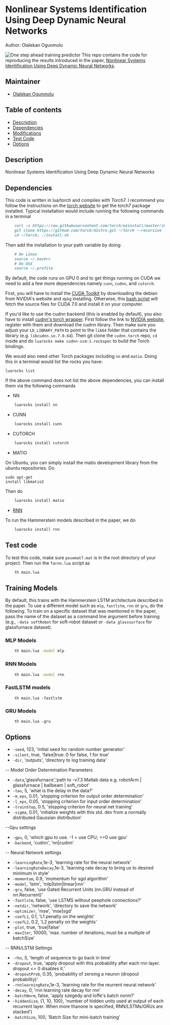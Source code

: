 # Nonlinear Systems Identification Using Deep Dynamic Neural Networks

Author: Olalekan Ogunmolu         

![One step ahead training predictor](src/figures/osa_lstm.gif)
This repo contains the code for reproducing the results introduced in the paper, [Nonlinear Systems Identification Using Deep Dynamic Neural Networks](http://ecs.utdallas.edu/~opo140030/vitae.html).

## Maintainer

- [Olalekan Ogunmolu](http://ecs.utdallas.edu/~olalekan.ogunmolu) 

## Table of contents
- [Description](#description)
- [Dependencies](#Dependencies)
- [Modifications](#modifications)
- [Test Code](#test-code)
- [Options](#options)


## Description
Nonlinear Systems Identification Using Deep Dynamic Neural Networks

## Dependencies

This code is written in lua/torch and compiles with Torch7. I recommend you follow the instructions on the [torch website](http://torch.ch/docs/getting-started.html) to get the torch7 package installed. Typical installation would include running the following  commands in a terminal

```markdown
	curl -s https://raw.githubusercontent.com/torch/ezinstall/master/install-deps | bash
	git clone https://github.com/torch/distro.git ~/torch --recursive
	cd ~/torch; ./install.sh
```

Then add the installation to your path variable by doing:

```markdown
	# On Linux
	source ~/.bashrc
	# On OSX
	source ~/.profile
```

By default, the code runs on GPU 0 and to get things running on CUDA we need to add a few more dependencies namely `cunn`, `cudnn`, and `cutorch`. 

First, you will have to install the [CUDA Toolkit](https://developer.nvidia.com/cuda-toolkit) by downloading the debian from NVIDIA's website and `dpkg` installing. Otherwise, this [bash script](/cuda.sh) will fetch the source files for CUDA 7.0 and install it on your computer.

If you'd like to use the cudnn backend (this is enabled by default), you also have to install [cudnn's torch wrapper](https://github.com/soumith/cudnn.torch). First follow the link to [NVIDIA website](https://developer.nvidia.com/cuDNN), register with them and download the cudnn library. Then make sure you adjust your `LD_LIBRARY_PATH` to point to the `lib64` folder that contains the library (e.g. `libcudnn.so.7.0.64`). Then git clone the `cudnn.torch` repo, `cd` inside and do `luarocks make cudnn-scm-1.rockspec` to build the Torch bindings.

We would also need other Torch packages including `nn` and `matio`. Doing this in a terminal would list the rocks you have:

<pre><code class="Terminal">luarocks list</code></pre>

If the above command does not list the above dependencies, you can install them via the following commands

- NN

```bash
	luarocks install nn
```

- CUNN

```bash
	luarocks install cunn
```

- CUTORCH

```bash
	luarocks install cutorch
```

- MATIO

On Ubuntu, you can simply install the matio  development library from the ubuntu repositories. Do <pre><code class="Terminal">sudo apt-get install libmatio2</code></pre>

Then do

```bash
	luarocks install matio
```

- [RNN](https://github.com/Element-Research/rnn)

To run the Hammerstein models described in the paper, we do

```bash
	luarocks install rnn
```

## Test code

To test this code, make sure `posemat7.mat`	 is in the root directory of your project. Then run the `farnn.lua` script as

```bash
	th main.lua
```

## Training Models
By default, this trains with the Hammerstein LSTM architecture described in the paper. 
To use a different model such as `mlp`, `fastlstm`, `rnn` or `gru`, do the following. To train on a specific dataset that was mentioned in the paper, pass the name of the dataset as a command line argument before training (e.g., `-data softRobot` for soft-robot dataset or `-data glasssurface` for glassfurnace dataset).

### MLP Models

```bash
	th main.lua -model mlp
```

### RNN Models
```bash
	th main.lua -model rnn
```

### FastLSTM models
```
	th main.lua -fastlstm
```

### GRU Models

```
	th main.lua -gru
```

## Options
	
* `-seed`, 123, 'initial seed for random number generator'
* `-silent`, true, 'false|true: 0 for false, 1 for true'
* `-dir`, 'outputs', 'directory to log training data'

-- Model Order Determination Parameters
* `-data`,'glassfurnace','path to -v7.3 Matlab data e.g. robotArm | glassfurnace | ballbeam | soft_robot'
* `-tau`, 5, 'what is the delay in the data?'
* `-m_eps`, 0.01, 'stopping criterion for output order determination'
* `-l_eps`, 0.05, 'stopping criterion for input order determination'
* `-trainStop`, 0.5, 'stopping criterion for neural net training'
* `-sigma`, 0.01, 'initialize weights with this std. dev from a normally distributed Gaussian distribution'

--Gpu settings
* `-gpu`, 0, 'which gpu to use. -1 = use CPU; >=0 use gpu'
* `-backend`, 'cudnn', 'nn|cudnn'

-- Neural Network settings
* `-learningRate`,1e-3, 'learning rate for the neural network'
* `-learningRateDecay`,1e-3, 'learning rate decay to bring us to desired minimum in style'
* `-momentum`, 0.9, 'momentum for sgd algorithm'
* `-model`, 'lstm', 'mlp|lstm|linear|rnn'
* `-gru`, false, 'use Gated Recurrent Units (nn.GRU instead of nn.Recurrent)'
* `-fastlstm`, false, 'use LSTMS without peephole connections?'
* `-netdir`, 'network', 'directory to save the network'
* `-optimizer`, 'mse', 'mse|sgd'
* `-coefL1`,   0.1, 'L1 penalty on the weights'
* `-coefL2`,  0.2, 'L2 penalty on the weights'
* `-plot`, true, 'true|false'
* `-maxIter`, 10000, 'max. number of iterations; must be a multiple of batchSize'

-- RNN/LSTM Settings 
* `-rho`, 5, 'length of sequence to go back in time'
* `-dropout`, true, 'apply dropout with this probability after each rnn layer. dropout <= 0 disables it.'
* `-dropoutProb`, 0.35, 'probability of zeroing a neuron (dropout probability)'
* `-rnnlearningRate`,1e-3, 'learning rate for the reurrent neural network'
* `-decay`, 0, 'rnn learning rate decay for rnn'
* `-batchNorm`, false, 'apply szegedy and Ioffe\'s batch norm?'
* `-hiddenSize`, {1, 10, 100}, 'number of hidden units used at output of each recurrent layer. When more thanone is specified, RNN/LSTMs/GRUs are stacked')
* `-batchSize`, 100, 'Batch Size for mini-batch training'